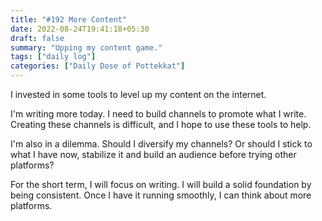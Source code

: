 ```yaml
---
title: "#192 More Content"
date: 2022-08-24T19:41:18+05:30
draft: false
summary: "Upping my content game."
tags: ["daily log"]
categories: ["Daily Dose of Pottekkat"]
---
```


I invested in some tools to level up my content on the internet.

I'm writing more today. I need to build channels to promote what I write. Creating these channels is difficult, and I hope to use these tools to help.

I'm also in a dilemma. Should I diversify my channels? Or should I stick to what I have now, stabilize it and build an audience before trying other platforms?

For the short term, I will focus on writing. I will build a solid foundation by being consistent. Once I have it running smoothly, I can think about more platforms.
